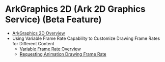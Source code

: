 # ArkGraphics 2D (Ark 2D Graphics Service) (Beta Feature)

- [ArkGraphics 2D Overview](cj-arkgraphics2D-introduction.md)
- Using Variable Frame Rate Capability to Customize Drawing Frame Rates for Different Content
  - [Variable Frame Rate Overview](cj-displaysync-overview.md)
  - [Requesting Animation Drawing Frame Rate](cj-displaysync-animation.md)